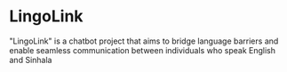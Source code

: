 # LingoLink

"LingoLink" is a chatbot project that aims to bridge language barriers and enable seamless communication between individuals who speak English and Sinhala
